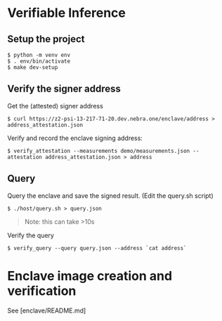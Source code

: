 # Verifiable Inference

## Setup the project

```
$ python -m venv env
$ . env/bin/activate
$ make dev-setup
```

## Verify the signer address

Get the (attested) signer address
```
$ curl https://z2-psi-13-217-71-20.dev.nebra.one/enclave/address > address_attestation.json
```

Verify and record the enclave signing address:
```
$ verify_attestation --measurements demo/measurements.json --attestation address_attestation.json > address
```

## Query

Query the enclave and save the signed result.  (Edit the query.sh script)
```
$ ./host/query.sh > query.json
```

> Note: this can take >10s

Verify the query
```
$ verify_query --query query.json --address `cat address`
```

# Enclave image creation and verification

See [enclave/README.md]
